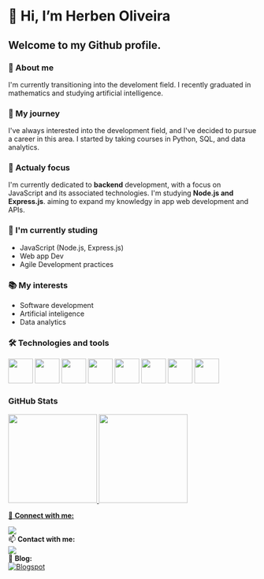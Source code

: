 # 👋 Hi, I’m **Herben Oliveira**
## Welcome to my Github profile. 

### 👤 About me
I'm currently transitioning into the develoment field. I recently graduated in mathematics and studying artificial intelligence.

### 🚀 My journey
I've always interested into the development field, and I've decided to pursue a career in this area.
I started by taking courses in Python, SQL, and data analytics.

### 🎯 Actualy focus
I'm currently dedicated to <b>backend</b> development, with a focus on JavaScript and its associated technologies. I'm studying <b>Node.js and Express.js</b>.  aiming to expand my knowledgy in app web development and APIs.

### 📖 I'm currently studing
* JavaScript (Node.js, Express.js)
* Web app Dev
* Agile Development practices

### 📚 My interests
* Software development
* Artificial inteligence
* Data analytics

### 🛠️ Technologies and tools
<img src="https://cdn.jsdelivr.net/gh/devicons/devicon@latest/icons/vscode/vscode-original.svg" width="50" /> <img src="https://cdn.jsdelivr.net/gh/devicons/devicon@latest/icons/git/git-original.svg" width="50" /> <img src="https://cdn.jsdelivr.net/gh/devicons/devicon@latest/icons/javascript/javascript-original.svg" width="50" /> <img src="https://cdn.jsdelivr.net/gh/devicons/devicon@latest/icons/azuresqldatabase/azuresqldatabase-original.svg" width="50" /> <img src="https://cdn.jsdelivr.net/gh/devicons/devicon@latest/icons/python/python-original.svg" width="50" /> <img src="https://cdn.jsdelivr.net/gh/devicons/devicon@latest/icons/jupyter/jupyter-original-wordmark.svg" width="50" /> <img src="https://cdn.jsdelivr.net/gh/devicons/devicon@latest/icons/html5/html5-original.svg" width="50" /> <img src="https://cdn.jsdelivr.net/gh/devicons/devicon@latest/icons/css3/css3-original.svg" width="50" /> 

### GitHub Stats
<div>
<a href="https://github.com/herbeno">
<img loading="lazy" height="180em" src="https://github-readme-stats.vercel.app/api/top-langs/?username=herbeno&layout=compact&langs_count=7&theme=dracula"/>
<img loading="lazy" height="180em" src="https://github-readme-stats.vercel.app/api?username=herbeno&show_icons=true&theme=dracula&include_all_commits=true&count_private=true"/>
</div>

🤝 <b>Connect with me:</b> 
<div>
<a href="https://www.linkedin.com/in/herbenoliveira" target="_blank"><img loading="lazy" src="https://img.shields.io/badge/-LinkedIn-%230077B5?style=for-the-badge&logo=linkedin&logoColor=white" target="_blank"></a>  
</div>
📫 <b>Contact with me:</b>
<div>
<a href = "mailto:hrbdata17@gmail.com"><img loading="lazy" src="https://img.shields.io/badge/Gmail-D14836?style=for-the-badge&logo=gmail&logoColor=white" target="_blank"></a>
</div>
📝 <b>Blog:</b>
<div>
<a href="https://hrbdata.blogspot.com" target="_blank"><img loading="lazy" src="https://img.shields.io/badge/-Blogspot-orange?style=for-the-badge&logo=blogger&logoColor=white" alt="Blogspot"></a>
</div>
